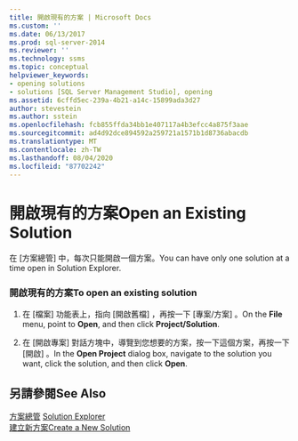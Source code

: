 ```yaml
---
title: 開啟現有的方案 | Microsoft Docs
ms.custom: ''
ms.date: 06/13/2017
ms.prod: sql-server-2014
ms.reviewer: ''
ms.technology: ssms
ms.topic: conceptual
helpviewer_keywords:
- opening solutions
- solutions [SQL Server Management Studio], opening
ms.assetid: 6cffd5ec-239a-4b21-a14c-15899ada3d27
author: stevestein
ms.author: sstein
ms.openlocfilehash: fcb855ffda34bb1e407117a4b3efcc4a875f3aae
ms.sourcegitcommit: ad4d92dce894592a259721a1571b1d8736abacdb
ms.translationtype: MT
ms.contentlocale: zh-TW
ms.lasthandoff: 08/04/2020
ms.locfileid: "87702242"
---
```

# <a name="open-an-existing-solution"></a><span data-ttu-id="d3612-102">開啟現有的方案</span><span class="sxs-lookup"><span data-stu-id="d3612-102">Open an Existing Solution</span></span>
  <span data-ttu-id="d3612-103">在 [方案總管] 中，每次只能開啟一個方案。</span><span class="sxs-lookup"><span data-stu-id="d3612-103">You can have only one solution at a time open in Solution Explorer.</span></span>  
  
### <a name="to-open-an-existing-solution"></a><span data-ttu-id="d3612-104">開啟現有的方案</span><span class="sxs-lookup"><span data-stu-id="d3612-104">To open an existing solution</span></span>  
  
1.  <span data-ttu-id="d3612-105">在 [檔案]  功能表上，指向 [開啟舊檔]  ，再按一下 [專案/方案]  。</span><span class="sxs-lookup"><span data-stu-id="d3612-105">On the **File** menu, point to **Open**, and then click **Project/Solution**.</span></span>  
  
2.  <span data-ttu-id="d3612-106">在 [開啟專案]  對話方塊中，導覽到您想要的方案，按一下這個方案，再按一下 [開啟]  。</span><span class="sxs-lookup"><span data-stu-id="d3612-106">In the **Open Project** dialog box, navigate to the solution you want, click the solution, and then click **Open**.</span></span>  
  
## <a name="see-also"></a><span data-ttu-id="d3612-107">另請參閱</span><span class="sxs-lookup"><span data-stu-id="d3612-107">See Also</span></span>  
 <span data-ttu-id="d3612-108">[方案總管](solution-explorer.md) </span><span class="sxs-lookup"><span data-stu-id="d3612-108">[Solution Explorer](solution-explorer.md) </span></span>  
 [<span data-ttu-id="d3612-109">建立新方案</span><span class="sxs-lookup"><span data-stu-id="d3612-109">Create a New Solution</span></span>](create-a-new-solution.md)  
  
  
